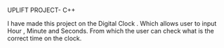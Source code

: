 UPLIFT PROJECT- C++

I have made this project on the Digital Clock . 
Which allows user to input Hour , Minute and Seconds. From which the user can check what is the correct time on the clock.